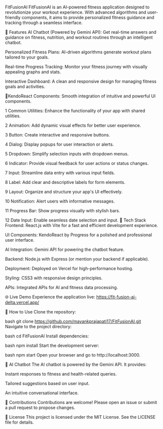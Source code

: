 FitFusionAI
FitFusionAI is an AI-powered fitness application designed to revolutionize your workout experience. With advanced algorithms and user-friendly components, it aims to provide personalized fitness guidance and tracking through a seamless interface.

🌟 Features
AI Chatbot (Powered by Gemini API): Get real-time answers and guidance on fitness, nutrition, and workout routines through an intelligent chatbot.

Personalized Fitness Plans: AI-driven algorithms generate workout plans tailored to your goals.

Real-time Progress Tracking: Monitor your fitness journey with visually appealing graphs and stats.

Interactive Dashboard: A clean and responsive design for managing fitness goals and activities.

🌟KendoReact Components: Smooth integration of intuitive and powerful UI components.

1 Common Utilities: Enhance the functionality of your app with shared utilities.

2 Animation: Add dynamic visual effects for better user experience.

3 Button: Create interactive and responsive buttons.

4 Dialog: Display popups for user interaction or alerts.

5 Dropdown: Simplify selection inputs with dropdown menus.

6 Indicator: Provide visual feedback for user actions or status changes.

7 Input: Streamline data entry with various input fields.

8 Label: Add clear and descriptive labels for form elements.

9 Layout: Organize and structure your app's UI effectively.

10 Notification: Alert users with informative messages.

11 Progress Bar: Show progress visually with stylish bars.

12 Date Input: Enable seamless date selection and input.
🚀 Tech Stack
Frontend: React.js with Vite for a fast and efficient development experience.

UI Components: KendoReact by Progress for a polished and professional user interface.

AI Integration: Gemini API for powering the chatbot feature.

Backend: Node.js with Express (or mention your backend if applicable).

Deployment: Deployed on Vercel for high-performance hosting.

Styling: CSS3 with responsive design principles.

APIs: Integrated APIs for AI and fitness data processing.

🌐 Live Demo
Experience the application live: https://fit-fusion-ai-delta.vercel.app/

📂 How to Use
Clone the repository:

bash
git clone https://github.com/mayankprajapati17/FitFusionAI.git
Navigate to the project directory:

bash
cd FitFusionAI
Install dependencies:

bash
npm install
Start the development server:

bash
npm start
Open your browser and go to http://localhost:3000.

🤖 AI Chatbot
The AI chatbot is powered by the Gemini API. It provides:

Instant responses to fitness and health-related queries.

Tailored suggestions based on user input.

An intuitive conversational interface.

🤝 Contributions
Contributions are welcome! Please open an issue or submit a pull request to propose changes.

📝 License
This project is licensed under the MIT License. See the LICENSE file for details.
